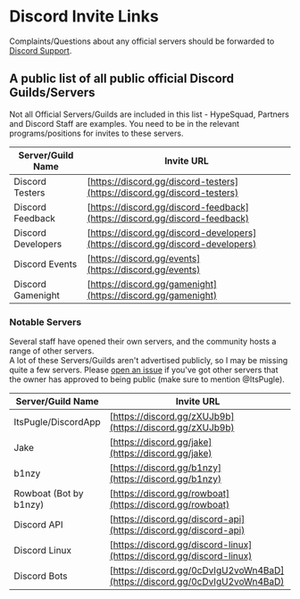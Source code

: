 # Discord Invite Links
Complaints/Questions about any official servers should be forwarded to [Discord Support](mailto:support@discordapp.com).

## A public list of all public official Discord Guilds/Servers
Not all Official Servers/Guilds are included in this list - HypeSquad, Partners and Discord Staff are examples. You need to be in the relevant programs/positions for invites to these servers.

Server/Guild Name | Invite URL
------------ | -------------
Discord Testers | [https://discord.gg/discord-testers](https://discord.gg/discord-testers)
Discord Feedback | [https://discord.gg/discord-feedback](https://discord.gg/discord-feedback)
Discord Developers | [https://discord.gg/discord-developers](https://discord.gg/discord-developers)
Discord Events | [https://discord.gg/events](https://discord.gg/events)
Discord Gamenight | [https://discord.gg/gamenight](https://discord.gg/gamenight)

### Notable Servers
Several staff have opened their own servers, and the community hosts a range of other servers.  
A lot of these Servers/Guilds aren't advertised publicly, so I may be missing quite a few servers. Please [open an issue](https://github.com/ItsPugle/DiscordApp/issues/new) if you've got other servers that the owner has approved to being public (make sure to mention @ItsPugle).

Server/Guild Name | Invite URL
------------ | -------------
ItsPugle/DiscordApp | [https://discord.gg/zXUJb9b](https://discord.gg/zXUJb9b)
Jake | [https://discord.gg/jake](https://discord.gg/jake)
b1nzy | [https://discord.gg/b1nzy](https://discord.gg/b1nzy)
Rowboat (Bot by b1nzy) | [https://discord.gg/rowboat](https://discord.gg/rowboat)
Discord API | [https://discord.gg/discord-api](https://discord.gg/discord-api)
Discord Linux | [https://discord.gg/discord-linux](https://discord.gg/discord-linux)
Discord Bots | [https://discord.gg/0cDvIgU2voWn4BaD](https://discord.gg/0cDvIgU2voWn4BaD)
